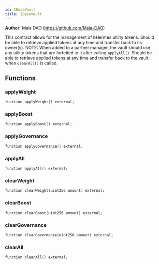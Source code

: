 ```yaml
---
id: IBaseVault
title: IBaseVault
---
```


**Author:**
Maia DAO (https://github.com/Maia-DAO)

This contract allows for the management of bHermes utility tokens.
Should be able to retrieve applied tokens at any time and transfer
back to its owner(s).
NOTE: When added to a partner manager, the vault should use any
utility tokens that are forfeited to it after calling `applyAll()`.
Should be able to retrieve applied tokens at any time and transfer
back to the vault when `clearAll()` is called.


## Functions
### applyWeight


```solidity
function applyWeight() external;
```

### applyBoost


```solidity
function applyBoost() external;
```

### applyGovernance


```solidity
function applyGovernance() external;
```

### applyAll


```solidity
function applyAll() external;
```

### clearWeight


```solidity
function clearWeight(uint256 amount) external;
```

### clearBoost


```solidity
function clearBoost(uint256 amount) external;
```

### clearGovernance


```solidity
function clearGovernance(uint256 amount) external;
```

### clearAll


```solidity
function clearAll() external;
```

